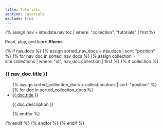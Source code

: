 ```yaml
---
title: Tutorials
section: Tutorials
exclude: true
---
```

{% assign nav = site.data.nav.toc | where: "collection", "tutorials" | first %}
<section id="{{ doc.id | slugify }}" class="row {{ doc.id | slugify }}">
	<section class="row">
		<p>Read, play, and <i>learn <b>Steem</b></i>.</p>
		{% if nav.docs %}
			{% assign sorted_nav_docs = nav.docs | sort: "position" %}
			{% for nav_doc in sorted_nav_docs %}
				{% assign collection = site.collections | where: "id", nav_doc.collection | first %}
				{% if collection %}
					<a id="{{ nav_doc.collection | slugify }}"></a>
					<h3>{{ nav_doc.title }}</h3>
					<ul>
						{% assign sorted_collection_docs = collection.docs | sort: "position" %}
						{% for doc in sorted_collection_docs %}
						<li>
							<a href="{{ doc.id }}">{{ doc.title }}</a>
							<p class="overview">{{ doc.description }}</p>
						</li>
						{% endfor %}
					</ul>
				{% endif %}
			{% endfor %}
		{% endif %}
	</section>
</section>
